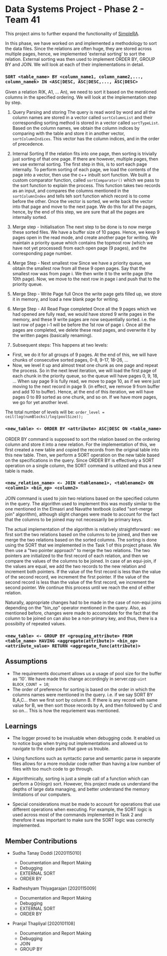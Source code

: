 # Data Systems Project - Phase 2 - Team 41
This project aims to further expand the functionality of [SimpleRA](https://github.com/SimpleRA/SimpleRA).

In this phase, we have worked on and implemented a methodology to sort the data files. Since the relations are often huge, they are stored across multiple pages, hence, we implemented 'external sorting' to sort the relation. External sorting was then used to implement ORDER BY, GROUP BY and JOIN. We will look at each of their implementations in detail.

### `SORT <table_name> BY <column_name1, column_name2,..., column_namek> IN <ASC|DESC, ASC|DESC,..., ASC|DESC>`

Given a relation R(K, A1, … An), we need to sort it based on the mentioned columns in the specified ordering. We will look at the implementation step by step.

1. Query Parsing and storing
The query is read word by word and all the column names are stored in a vector called `sortColumnList` and their corresponding sorting method is stored in a vector called `sortTypeList`. Based on the column names, we obtain the column indices by comparing with the table and store it in another vector, `sortColumnIndices`. This vector has the column indices, and in the order of precedence.

2. Internal Sorting
If the relation fits into one page, then sorting is trivially just sorting of that one page. If there are however, multiple pages, then we use external sorting. The first step in this, is to sort each page internally. To perform sorting of each page, we load the contents of the page into a vector, then use the c++ inbuilt sort function. We built a custom comparator function, called `sortComparator()` which we pass to the sort function to explain the process. This function takes two records as an input, and compares the columns mentioned in the `sortColumnIndex` and tells teh sort function which record is to come before the other. Once the vector is sorted, we write back the vector into that page and move to the next page. We do this for all the pages, hence, by the end of this step, we are sure that all the pages are internally sorted.

3. Merge step - Initialisation
The next step to be done is to now merge these sorted files. We have a buffer size of 10 pages. Hence, we keep 9 pages open in the read mode, and create another page for writing. We maintain a priority queue which contains the topmost row (which we have not yet processed) from each open page (9 pages), and the corresponding page number.

4. Merge Step - Next smallest row
Since we have a priority queue, we obtain the smallest row from all these 9 open pages. Say that the smallest row was from page i. We then write it to the write page (the 10th page). Now, we move to the next row in page i and push that to the priority queue.


5. Merge Step - Write Page full
Once the write page gets filled up, we store it in memory, and load a new blank page for writing.

6. Merge Step - All Read Page completed
Once all the 9 pages which we had opened are fully read, we would have stored 9 write pages in the memory, and these 9 write pages are now sequentially sorted. i.e. the last row of page i-1 will be before the 1st row of page i. Once all the pages are completed, we delete these read pages, and overwrite it by the written pages (basically renaming).

7. Subsequent steps:
This happens at two levels:
- First, we do it for all groups of 9 pages. At the end of this, we will have chunks of consecutive sorted pages, 0-8, 9-17, 18-26, ...
- Now, we level it up and almost treat one chunk as one page and repeat the process. So in the next level iteration, we will load the first page of each chunk in the priority queue, so the queue will have pages 0, 9, 18, ...
When say page 9 is fully read, we move to page 10, as if we were just moving to the next record in page 9. (in effect, we remvoe 9 from buffer and add 10 to buffer).
Hence, at the end of this iteration, we will have pages 0 to 89 sorted as one chunk, and so on. If we have more pages, we go for yet another level.

The total number of levels will be:
`order_level = ceil(log(numBlocks)/log(poolSize));`

### `<new_table> <- ORDER BY <attribute> ASC|DESC ON <table_name>`
ORDER BY command is supposed to sort the relation based on the ordering column and store it into a new relation.
For the implementation of this, we first created a new table and copied the records from the original table into this new table. Then, we perform a SORT operation on the new table based on the specifications in the query. Since ORDER BY is effectively a SORT operation on a single column, the SORT command is utilized and thus a new table is made.

### `<new_relation_name> <- JOIN <tablename1>, <tablename2> ON <column1> <bin_op> <column2>`

JOIN command is used to join two relations based on the specified column in the query. The algorithm used to implement this was mostly similar to the one mentioned in the Elmasri and Navathe textbook (called "sort-merge join" algorithm), although slight changes were made to account for the fact that the columns to be joined may not necessarily be primary keys.

The actual implementation of the algorithm is relatively straightforward : we first sort the two relations based on the columns to be joined, and then we merge the two relations based on the sorted columns. The sorting is done using the SORT that we implemented in the Task 1 of this project phase. We then use a "two pointer approach" to merge the two relations. The two pointers are initialized to the first record of each relation, and then we compare the values of the columns to be joined. In case of an equi-join, if the values are equal, we add the two records to the new relation and increment both pointers. If the value of the first record is less than the value of the second record, we increment the first pointer. If the value of the second record is less than the value of the first record, we increment the second pointer. We continue this process until we reach the end of either relation. 

Naturally, appropriate changes had to be made in the case of non-equi joins depending on the "bin_op" operator mentioned in the query. Also, as mentioned before, changes were made to accomodate for the fact that the column to be joined on can also be a non-primary key, and thus, there is a possibilty of repeated values.

### `<new_table> <- GROUP BY <grouping_attribute> FROM <table_name> HAVING <aggregate(attribute)> <bin_op> <attribute_value> RETURN <aggregate_func(attribute)>`


## Assumptions

- The requirements document allows us a usage of pool size for the buffer as '10'. We have made this change accordingly in server.cpp `uint BLOCK_COUNT = 10`;
- The order of preference for sorting is based on the order in which the columns names were mentioned in the query. i.e. if we say SORT BY B,A,C... then we first sort by column B. If there is any record with same value for B, we then sort those records by A, and then followed by C and so on... This is how the requriement was mentioned.

## Learnings

- The logger proved to be invaluable when debugging code. It enabled us to notice bugs when trying out implementations and allowed us to navigate to the code parts that gave us trouble.

- Using functions such as syntactic parse and semantic parse in separate files allows for a more modular code rather than having a low number of files with too much code to go through.

- Algorithmically, sorting is just a simple call of a function which can perform a O(nlogn) sort. However, this project made us understand the depths of large data managing, and better understand the memory limitations of our computers.

- Special considerations must be made to account for operations that use different operations when executing. For example, the SORT logic is used across most of the commands implemented in Task 2 and therefore it was important to make sure the SORT logic was correctly implemented.

## Member Contributions

- Sudha Tanay Doddi [2020115010]
    - Documentation and Report Making
    - Debugging
    - EXTERNAL SORT
    - ORDER BY


- Radheshyam Thiyagarajan [2020115009]
    - Documentation and Report Making
    - Debugging
    - EXTERNAL SORT
    - ORDER BY

- Pranjal Thapliyal [2020101108]
    - Documentation and Report Making
    - Debugging
    - JOIN
    - GROUP BY